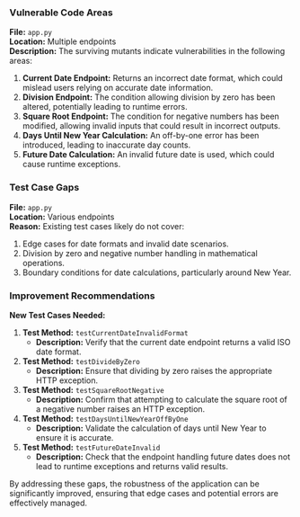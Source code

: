### Vulnerable Code Areas
**File:** `app.py`  
**Location:** Multiple endpoints  
**Description:** The surviving mutants indicate vulnerabilities in the following areas:
1. **Current Date Endpoint:** Returns an incorrect date format, which could mislead users relying on accurate date information.
2. **Division Endpoint:** The condition allowing division by zero has been altered, potentially leading to runtime errors.
3. **Square Root Endpoint:** The condition for negative numbers has been modified, allowing invalid inputs that could result in incorrect outputs.
4. **Days Until New Year Calculation:** An off-by-one error has been introduced, leading to inaccurate day counts.
5. **Future Date Calculation:** An invalid future date is used, which could cause runtime exceptions.

### Test Case Gaps
**File:** `app.py`  
**Location:** Various endpoints  
**Reason:** Existing test cases likely do not cover:
1. Edge cases for date formats and invalid date scenarios.
2. Division by zero and negative number handling in mathematical operations.
3. Boundary conditions for date calculations, particularly around New Year.

### Improvement Recommendations
**New Test Cases Needed:**
1. **Test Method:** `testCurrentDateInvalidFormat`
   - **Description:** Verify that the current date endpoint returns a valid ISO date format.
2. **Test Method:** `testDivideByZero`
   - **Description:** Ensure that dividing by zero raises the appropriate HTTP exception.
3. **Test Method:** `testSquareRootNegative`
   - **Description:** Confirm that attempting to calculate the square root of a negative number raises an HTTP exception.
4. **Test Method:** `testDaysUntilNewYearOffByOne`
   - **Description:** Validate the calculation of days until New Year to ensure it is accurate.
5. **Test Method:** `testFutureDateInvalid`
   - **Description:** Check that the endpoint handling future dates does not lead to runtime exceptions and returns valid results.

By addressing these gaps, the robustness of the application can be significantly improved, ensuring that edge cases and potential errors are effectively managed.